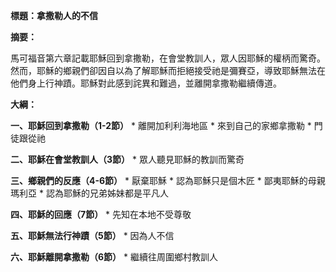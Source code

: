 **標題：拿撒勒人的不信**

**摘要：**

馬可福音第六章記載耶穌回到拿撒勒，在會堂教訓人，眾人因耶穌的權柄而驚奇。然而，耶穌的鄉親們卻因自以為了解耶穌而拒絕接受祂是彌賽亞，導致耶穌無法在他們身上行神蹟。耶穌對此感到詫異和難過，並離開拿撒勒繼續傳道。

**大綱：**

**一、耶穌回到拿撒勒（1-2節）**
    * 離開加利利海地區
    * 來到自己的家鄉拿撒勒
    * 門徒跟從祂

**二、耶穌在會堂教訓人（3節）**
    * 眾人聽見耶穌的教訓而驚奇

**三、鄉親們的反應（4-6節）**
    * 厭棄耶穌
    * 認為耶穌只是個木匠
    * 鄙夷耶穌的母親瑪利亞
    * 認為耶穌的兄弟姊妹都是平凡人

**四、耶穌的回應（7節）**
    * 先知在本地不受尊敬

**五、耶穌無法行神蹟（5節）**
    * 因為人不信

**六、耶穌離開拿撒勒（6節）**
    * 繼續往周圍鄉村教訓人